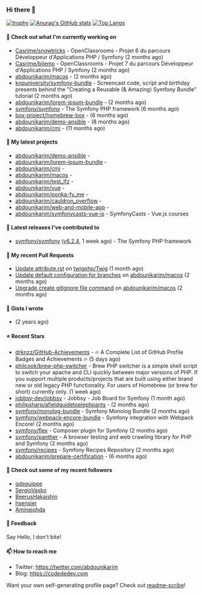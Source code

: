 ### Hi there 👋

[![trophy](https://github-profile-trophy.vercel.app/?username=abdounikarim&theme=onestar&row=1&column=7&no-frame=true&margin-w=13)](https://github.com/ryo-ma/github-profile-trophy)
[![Anurag's GitHub stats](https://github-readme-stats.vercel.app/api?username=abdounikarim&show_icons=true&theme=dark&count_private=true&hide_border=true)](https://github.com/anuraghazra/github-readme-stats)
[![Top Langs](https://github-readme-stats.vercel.app/api/top-langs/?username=abdounikarim&langs_count=8&layout=compact&theme=dark&hide_border=true)](https://github.com/anuraghazra/github-readme-stats)

#### 👷 Check out what I'm currently working on

- [Casrime/snowtricks](https://github.com/Casrime/snowtricks) - OpenClassrooms - Projet 6 du parcours Développeur d&#39;Applications PHP / Symfony (2 months ago)
- [Casrime/bilemo](https://github.com/Casrime/bilemo) - OpenClassrooms - Projet 7 du parcours Développeur d&#39;Applications PHP / Symfony (2 months ago)
- [abdounikarim/macos](https://github.com/abdounikarim/macos) -  (2 months ago)
- [knpuniversity/symfony-bundle](https://github.com/knpuniversity/symfony-bundle) - Screencast code, script and birthday presents behind the &#34;Creating a Reusable (&amp; Amazing) Symfony Bundle&#34; tutorial (2 months ago)
- [abdounikarim/lorem-ipsum-bundle](https://github.com/abdounikarim/lorem-ipsum-bundle) -  (2 months ago)
- [symfony/symfony](https://github.com/symfony/symfony) - The Symfony PHP framework (6 months ago)
- [box-project/homebrew-box](https://github.com/box-project/homebrew-box) -  (6 months ago)
- [abdounikarim/demo-ansible](https://github.com/abdounikarim/demo-ansible) -  (8 months ago)
- [abdounikarim/cmi](https://github.com/abdounikarim/cmi) -  (11 months ago)

#### 🌱 My latest projects

- [abdounikarim/demo-ansible](https://github.com/abdounikarim/demo-ansible) - 
- [abdounikarim/lorem-ipsum-bundle](https://github.com/abdounikarim/lorem-ipsum-bundle) - 
- [abdounikarim/cmi](https://github.com/abdounikarim/cmi) - 
- [abdounikarim/macos](https://github.com/abdounikarim/macos) - 
- [abdounikarim/test_lfz](https://github.com/abdounikarim/test_lfz) - 
- [abdounikarim/vue](https://github.com/abdounikarim/vue) - 
- [abdounikarim/ponka-fy_me](https://github.com/abdounikarim/ponka-fy_me) - 
- [abdounikarim/cauldron_overflow](https://github.com/abdounikarim/cauldron_overflow) - 
- [abdounikarim/web-and-mobile-app](https://github.com/abdounikarim/web-and-mobile-app) - 
- [abdounikarim/symfonycasts-vue-js](https://github.com/abdounikarim/symfonycasts-vue-js) - SymfonyCasts - Vue.js courses

#### 🔭 Latest releases I've contributed to

- [symfony/symfony](https://github.com/symfony/symfony) ([v6.2.4](https://github.com/symfony/symfony/releases/tag/v6.2.4), 1 week ago) - The Symfony PHP framework

#### 🔨 My recent Pull Requests

- [Update attribute.rst](https://github.com/twigphp/Twig/pull/3775) on [twigphp/Twig](https://github.com/twigphp/Twig) (1 month ago)
- [Update default configuration for branches](https://github.com/abdounikarim/macos/pull/4) on [abdounikarim/macos](https://github.com/abdounikarim/macos) (2 months ago)
- [Upgrade create gitignore file command](https://github.com/abdounikarim/macos/pull/3) on [abdounikarim/macos](https://github.com/abdounikarim/macos) (2 months ago)

#### 📓 Gists I wrote

- [](https://gist.github.com/b237278802559acb0bcf1e2516ba718e) (2 years ago)

#### ⭐ Recent Stars

- [drknzz/GitHub-Achievements](https://github.com/drknzz/GitHub-Achievements) - 🔥 A Complete List of GitHub Profile Badges and Achievements 🔥 (5 days ago)
- [philcook/brew-php-switcher](https://github.com/philcook/brew-php-switcher) - Brew PHP switcher is a simple shell script to switch your apache and CLI quickly between major versions of PHP. If you support multiple products/projects that are built using either brand new or old legacy PHP functionality. For users of Homebrew (or brew for short) currently only. (1 week ago)
- [jobbsy-dev/jobbsy](https://github.com/jobbsy-dev/jobbsy) - Jobbsy - Job Board for Symfony (1 month ago)
- [philipsharp/afieldguidetoelephpants](https://github.com/philipsharp/afieldguidetoelephpants) -  (2 months ago)
- [symfony/monolog-bundle](https://github.com/symfony/monolog-bundle) - Symfony Monolog Bundle (2 months ago)
- [symfony/webpack-encore-bundle](https://github.com/symfony/webpack-encore-bundle) - Symfony integration with Webpack Encore! (2 months ago)
- [symfony/flex](https://github.com/symfony/flex) - Composer plugin for Symfony (2 months ago)
- [symfony/panther](https://github.com/symfony/panther) - A browser testing and web crawling library for PHP and Symfony (2 months ago)
- [symfony/recipes](https://github.com/symfony/recipes) - Symfony Recipes Repository (2 months ago)
- [abdounikarim/prepare-certification](https://github.com/abdounikarim/prepare-certification) -  (6 months ago)

#### 👯 Check out some of my recent followers

- [qdequippe](https://github.com/qdequippe)
- [SergioVasko](https://github.com/SergioVasko)
- [BeerusHakaishin](https://github.com/BeerusHakaishin)
- [hsensier](https://github.com/hsensier)
- [Aminejohda](https://github.com/Aminejohda)

#### 💬 Feedback

Say Hello, I don't bite!

#### 📫 How to reach me

- Twitter: https://twitter.com/abdounikarim
- Blog: https://codededev.com

Want your own self-generating profile page? Check out [readme-scribe](https://github.com/muesli/readme-scribe)!
